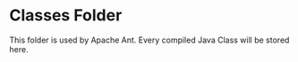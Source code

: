 Classes Folder
===

This folder is used by Apache Ant. Every compiled Java Class will be stored here.
